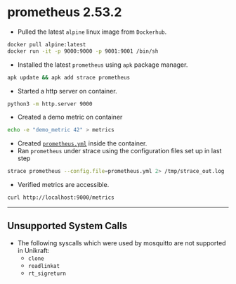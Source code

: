 # prometheus 2.53.2
- Pulled the latest `alpine` linux image from `Dockerhub`.
```bash
docker pull alpine:latest
docker run -it -p 9000:9000 -p 9001:9001 /bin/sh
```
- Installed the latest `prometheus` using `apk` package manager.
```sh
apk update && apk add strace prometheus
```
- Started a http server on container.
```bash
python3 -m http.server 9000
```
- Created a demo metric on container
```bash
echo -e "demo_metric 42" > metrics
```
- Created [`prometheus.yml`](app/prometheus.yml) inside the container.
- Ran `prometheus` under strace using the configuration files set up in last step
```sh
strace prometheus --config.file=prometheus.yml 2> /tmp/strace_out.log
```
- Verified metrics are accessible.
```bash
curl http://localhost:9000/metrics
```
---
## Unsupported System Calls
- The following syscalls which were used by mosquitto are not supported in Unikraft:
    - `clone`
    - `readlinkat`
    - `rt_sigreturn`
